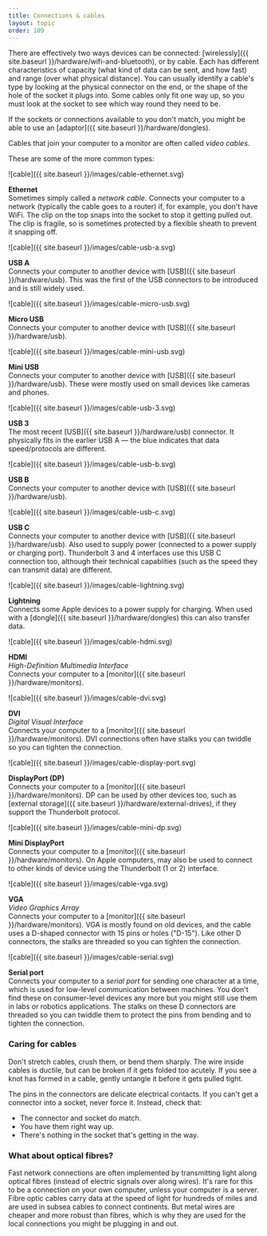 ```yaml
---
title: Connections & cables
layout: topic
order: 109
---
```


There are effectively two ways devices can be connected:
[wirelessly]({{ site.baseurl }}/hardware/wifi-and-bluetooth),
or by cable. Each has different characteristics of capacity (what kind of data
can be sent, and how fast) and range (over what physical distance). You can
usually identify a cable's type by looking at the physical connector on the
end, or the shape of the hole of the socket it plugs into. Some cables only fit
one way up, so you must look at the socket to see which way round they need to
be.

If the sockets or connections available to you don't match, you might be able
to use an [adaptor]({{ site.baseurl }}/hardware/dongles).

Cables that join your computer to a monitor are often called _video cables_.

These are some of the more common types:

<div class="images-with-captions" markdown="1">
  
![cable]({{ site.baseurl }}/images/cable-ethernet.svg)

**Ethernet**  
Sometimes simply called a _network cable_. Connects your computer to a network
(typically the cable goes to a router) if, for example, you don't have WiFi.
The clip on the top snaps into the socket to stop it getting pulled out. The
clip is fragile, so is sometimes protected by a flexible sheath to prevent it
snapping off.


![cable]({{ site.baseurl }}/images/cable-usb-a.svg)

**USB A**  
Connects your computer to another device with
[USB]({{ site.baseurl }}/hardware/usb).
This was the first of the USB connectors to be introduced and is still widely
used. 


![cable]({{ site.baseurl }}/images/cable-micro-usb.svg)

**Micro USB**  
Connects your computer to another device with
[USB]({{ site.baseurl }}/hardware/usb).


![cable]({{ site.baseurl }}/images/cable-mini-usb.svg)

**Mini USB**  
Connects your computer to another device with
[USB]({{ site.baseurl }}/hardware/usb). These were mostly used on small devices
like cameras and phones.


![cable]({{ site.baseurl }}/images/cable-usb-3.svg)

**USB 3**  
The most recent [USB]({{ site.baseurl }}/hardware/usb) connector. It physically
fits in the earlier USB A — the blue indicates that data speed/protocols are
different.


![cable]({{ site.baseurl }}/images/cable-usb-b.svg)

**USB B**  
Connects your computer to another device with
[USB]({{ site.baseurl }}/hardware/usb).


![cable]({{ site.baseurl }}/images/cable-usb-c.svg)

**USB C**  
Connects your computer to another device with [USB]({{ site.baseurl
}}/hardware/usb). Also used to supply power (connected to a power supply or
charging port). Thunderbolt 3 and 4 interfaces use this USB&nbsp;C connection
too, although their technical capablities (such as the speed they can transmit
data) are different.


![cable]({{ site.baseurl }}/images/cable-lightning.svg)

**Lightning**  
Connects some Apple devices to a power supply for charging. When used with
a [dongle]({{ site.baseurl }}/hardware/dongles) this can also transfer data.


![cable]({{ site.baseurl }}/images/cable-hdmi.svg)

**HDMI**  
_High-Definition Multimedia Interface_  
Connects your computer to a
[monitor]({{ site.baseurl }}/hardware/monitors).


![cable]({{ site.baseurl }}/images/cable-dvi.svg)

**DVI**  
_Digital Visual Interface_  
Connects your computer to a
[monitor]({{ site.baseurl }}/hardware/monitors).
DVI connections often have stalks you can twiddle so you can tighten the
connection.


![cable]({{ site.baseurl }}/images/cable-display-port.svg)

**DisplayPort (DP)**  
Connects your computer to a
[monitor]({{ site.baseurl }}/hardware/monitors). DP can be used by other
devices too, such as [external storage]({{ site.baseurl }}/hardware/external-drives),
if they support the Thunderbolt protocol.


![cable]({{ site.baseurl }}/images/cable-mini-dp.svg)

**Mini DisplayPort**  
Connects your computer to a
[monitor]({{ site.baseurl }}/hardware/monitors). On Apple computers, may also
be used to connect to other kinds of device using the Thunderbolt (1 or 2)
interface.


![cable]({{ site.baseurl }}/images/cable-vga.svg)

**VGA**  
_Video Graphics Array_  
Connects your computer to a
[monitor]({{ site.baseurl }}/hardware/monitors).
VGA is mostly found on old devices, and the cable uses a D-shaped connector
with 15 pins or holes ("D-15"). Like other D connectors, the stalks are
threaded so you can tighten the connection.


![cable]({{ site.baseurl }}/images/cable-serial.svg)

**Serial port**  
Connects your computer to a _serial port_ for sending one character at a time,
which is used for low-level communication between machines. You don't find
these on consumer-level devices any more but you might still use them in labs
or robotics applications. The stalks on these D connectors are threaded so you
can twiddle them to protect the pins from bending and to tighten the connection.

</div>


### Caring for cables

Don't stretch cables, crush them, or bend them sharply. The wire inside cables
is ductile, but can be broken if it gets folded too acutely. If you see a knot
has formed in a cable, gently untangle it before it gets pulled tight.

The pins in the connectors are delicate electrical contacts. If you can't get a
connector into a socket, never force it. Instead, check that:

* The connector and socket do match.
* You have them right way up.
* There's nothing in the socket that's getting in the way.

### What about optical fibres?

Fast network connections are often implemented by transmitting light along
optical fibres (instead of electric signals over along wires). It's rare for
this to be a connection on your own computer, unless your computer is a server.
Fibre optic cables carry data at the speed of light for hundreds of miles and
are used in subsea cables to connect continents. But metal wires are cheaper
and more robust than fibres, which is why they are used for the local
connections you might be plugging in and out.






